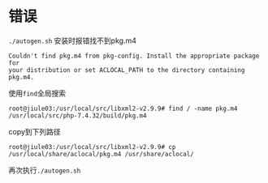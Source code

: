# 错误
`./autogen.sh` 安装时报错找不到pkg.m4

    Couldn't find pkg.m4 from pkg-config. Install the appropriate package for
    your distribution or set ACLOCAL_PATH to the directory containing pkg.m4.

使用`find`全局搜索

    root@jiule03:/usr/local/src/libxml2-v2.9.9# find / -name pkg.m4
    /usr/local/src/php-7.4.32/build/pkg.m4

copy到下列路径

    root@jiule03:/usr/local/src/libxml2-v2.9.9# cp /usr/local/share/aclocal/pkg.m4 /usr/share/aclocal/

再次执行`./autogen.sh`